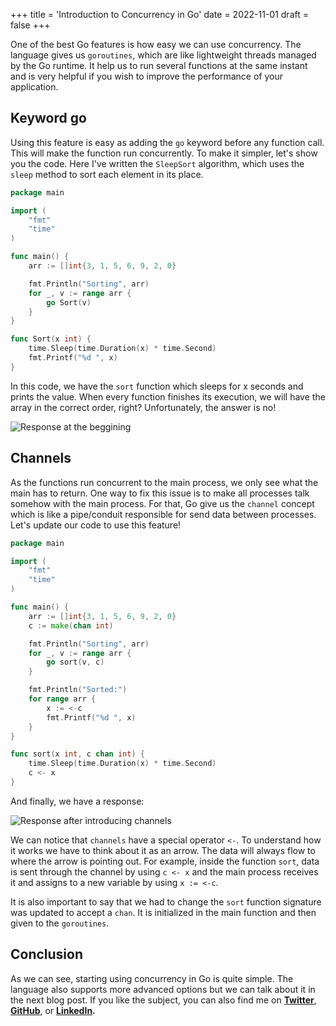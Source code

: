 +++
title = 'Introduction to Concurrency in Go'
date = 2022-11-01
draft = false
+++

One of the best Go features is how easy we can use concurrency. The language gives us `goroutines`, which are like lightweight threads managed by the Go runtime. It help us to run several functions at the same instant and is very helpful if you wish to improve the performance of your application.

## Keyword go
Using this feature is easy as adding the `go` keyword before any function call. This will make the function run concurrently. To make it simpler, let's show you the code. Here I've written the `SleepSort` algorithm, which uses the `sleep` method to sort each element in its place.

```go
package main

import (
	"fmt"
	"time"
)

func main() {
	arr := []int{3, 1, 5, 6, 9, 2, 0}

	fmt.Println("Sorting", arr)
	for _, v := range arr {
		go Sort(v)
	}
}

func Sort(x int) {
	time.Sleep(time.Duration(x) * time.Second)
	fmt.Printf("%d ", x)
}
```

In this code, we have the `sort` function which sleeps for x seconds and prints the value. When every function finishes its execution, we will have the array in the correct order, right? Unfortunately, the answer is no!

![Response at the beggining](https://dev-to-uploads.s3.amazonaws.com/uploads/articles/t5lxza9xm8x7f5zjfgu8.png)

## Channels
As the functions run concurrent to the main process, we only see what the main has to return. One way to fix this issue is to make all processes talk somehow with the main process. For that, Go give us the `channel` concept which is like a pipe/conduit responsible for send data between processes. Let's update our code to use this feature!

```go
package main

import (
	"fmt"
	"time"
)

func main() {
	arr := []int{3, 1, 5, 6, 9, 2, 0}
	c := make(chan int)

	fmt.Println("Sorting", arr)
	for _, v := range arr {
		go sort(v, c)
	}

	fmt.Println("Sorted:")
	for range arr {
		x := <-c
		fmt.Printf("%d ", x)
	}
}

func sort(x int, c chan int) {
	time.Sleep(time.Duration(x) * time.Second)
	c <- x
}
```

And finally, we have a response:

![Response after introducing channels](https://dev-to-uploads.s3.amazonaws.com/uploads/articles/m3i1ne5hhsdyul34eoh9.png)

We can notice that `channels` have a special operator `<-`. To understand how it works we have to think about it as an arrow. The data will always flow to where the arrow is pointing out. For example, inside the function `sort`, data is sent through the channel by using `c <- x` and the main process receives it and assigns to a new variable by using `x := <-c`.

It is also important to say that we had to change the `sort` function signature was updated to accept a `chan`. It is initialized in the main function and then given to the `goroutines`.

## Conclusion
As we can see, starting using concurrency in Go is quite simple. The language also supports more advanced options but we can talk about it in the next blog post. If you like the subject, you can also find me on **[Twitter](https://twitter.com/mfbmina)**, **[GitHub](https://github.com/mfbmina)**, or **[LinkedIn](https://www.linkedin.com/in/mfbmina/).**
